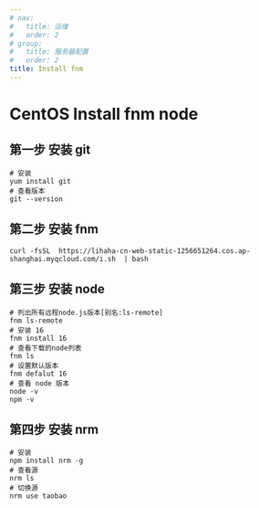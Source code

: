 ```yaml
---
# nav:
#   title: 运维
#   order: 2
# group:
#   title: 服务器配置
#   order: 2
title: Install fnm
---
```


# CentOS Install fnm node

## 第一步 安装 git

```shell
# 安装
yum install git
# 查看版本
git --version

```

## 第二步 安装 fnm

```shell
curl -fsSL  https://lihaha-cn-web-static-1256651264.cos.ap-shanghai.myqcloud.com/i.sh  | bash
```

## 第三步 安装 node

```shell
# 列出所有远程node.js版本[别名:ls-remote]
fnm ls-remote
# 安装 16
fnm install 16
# 查看下载的node列表
fnm ls
# 设置默认版本
fnm defalut 16
# 查看 node 版本
node -v
npm -v
```

## 第四步 安装 nrm

```shell
# 安装
npm install nrm -g
# 查看源
nrm ls
# 切换源
nrm use taobao
```

